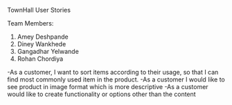 TownHall User Stories

Team Members:
1. Amey Deshpande
2. Diney Wankhede
3. Gangadhar Yelwande
4. Rohan Chordiya

-As a customer, I want to sort items according to their usage, so that I can find most commonly used item in the product.
-As a customer I would like to see product in image format which is more descriptive
-As a customer would like to create functionality or options other than the content
